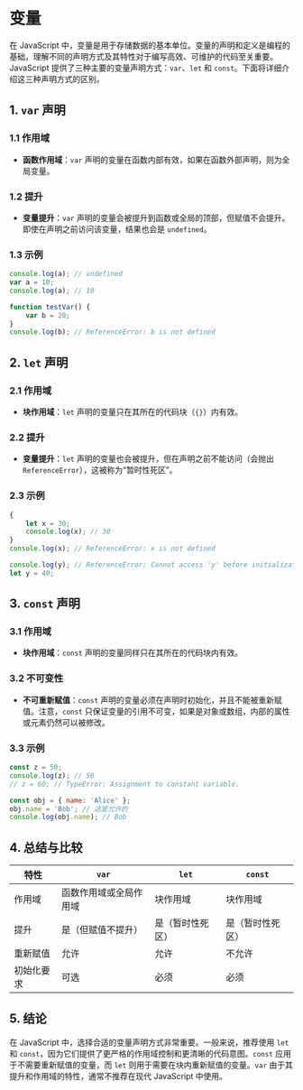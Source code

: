 # 变量

在 JavaScript 中，变量是用于存储数据的基本单位。变量的声明和定义是编程的基础，理解不同的声明方式及其特性对于编写高效、可维护的代码至关重要。JavaScript 提供了三种主要的变量声明方式：`var`、`let` 和 `const`。下面将详细介绍这三种声明方式的区别。

## 1. `var` 声明

### 1.1 作用域
- **函数作用域**：`var` 声明的变量在函数内部有效，如果在函数外部声明，则为全局变量。
  
### 1.2 提升
- **变量提升**：`var` 声明的变量会被提升到函数或全局的顶部，但赋值不会提升。即使在声明之前访问该变量，结果也会是 `undefined`。

### 1.3 示例
```javascript
console.log(a); // undefined
var a = 10;
console.log(a); // 10

function testVar() {
    var b = 20;
}
console.log(b); // ReferenceError: b is not defined
```

## 2. `let` 声明

### 2.1 作用域
- **块作用域**：`let` 声明的变量只在其所在的代码块（`{}`）内有效。

### 2.2 提升
- **变量提升**：`let` 声明的变量也会被提升，但在声明之前不能访问（会抛出 `ReferenceError`），这被称为“暂时性死区”。

### 2.3 示例
```javascript
{
    let x = 30;
    console.log(x); // 30
}
console.log(x); // ReferenceError: x is not defined

console.log(y); // ReferenceError: Cannot access 'y' before initialization
let y = 40;
```

## 3. `const` 声明

### 3.1 作用域
- **块作用域**：`const` 声明的变量同样只在其所在的代码块内有效。

### 3.2 不可变性
- **不可重新赋值**：`const` 声明的变量必须在声明时初始化，并且不能被重新赋值。注意，`const` 只保证变量的引用不可变，如果是对象或数组，内部的属性或元素仍然可以被修改。

### 3.3 示例
```javascript
const z = 50;
console.log(z); // 50
// z = 60; // TypeError: Assignment to constant variable.

const obj = { name: 'Alice' };
obj.name = 'Bob'; // 这是允许的
console.log(obj.name); // Bob
```

## 4. 总结与比较

| 特性         | `var`                     | `let`                     | `const`                   |
|--------------|---------------------------|---------------------------|---------------------------|
| 作用域       | 函数作用域或全局作用域   | 块作用域                 | 块作用域                 |
| 提升         | 是（但赋值不提升）       | 是（暂时性死区）         | 是（暂时性死区）         |
| 重新赋值     | 允许                     | 允许                     | 不允许                   |
| 初始化要求   | 可选                     | 必须                     | 必须                     |

## 5. 结论
在 JavaScript 中，选择合适的变量声明方式非常重要。一般来说，推荐使用 `let` 和 `const`，因为它们提供了更严格的作用域控制和更清晰的代码意图。`const` 应用于不需要重新赋值的变量，而 `let` 则用于需要在块内重新赋值的变量。`var` 由于其提升和作用域的特性，通常不推荐在现代 JavaScript 中使用。
